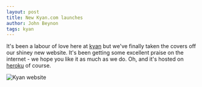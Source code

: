 ```yaml
---
layout: post
title: New Kyan.com launches
author: John Beynon
tags: kyan
---
```

It's been a labour of love here at [kyan][] but we've finally taken the covers off our shiney new website. It's been getting some excellent praise on the
internet - we hope you like it as much as we do. Oh, and it's hosted on
[heroku][] of course.

![Kyan website](https://img.skitch.com/20111111-myju68ttdwnxi9ex8111yt6mbf.jpg)

[kyan]: http://kyan.com
[heroku]: http://www.heroku.com
